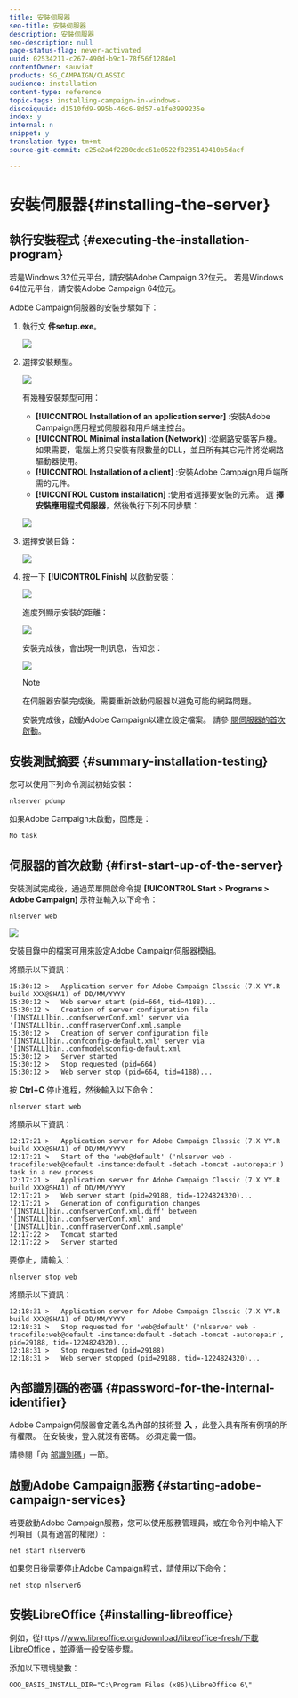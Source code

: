 ```yaml
---
title: 安裝伺服器
seo-title: 安裝伺服器
description: 安裝伺服器
seo-description: null
page-status-flag: never-activated
uuid: 02534211-c267-490d-b9c1-78f56f1284e1
contentOwner: sauviat
products: SG_CAMPAIGN/CLASSIC
audience: installation
content-type: reference
topic-tags: installing-campaign-in-windows-
discoiquuid: d1510fd9-995b-46c6-8d57-e1fe3999235e
index: y
internal: n
snippet: y
translation-type: tm+mt
source-git-commit: c25e2a4f2280cdcc61e0522f8235149410b5dacf

---
```



# 安裝伺服器{#installing-the-server}

## 執行安裝程式 {#executing-the-installation-program}

若是Windows 32位元平台，請安裝Adobe Campaign 32位元。 若是Windows 64位元平台，請安裝Adobe Campaign 64位元。

Adobe Campaign伺服器的安裝步驟如下：

1. 執行文 **件setup.exe**。

   ![](assets/s_ncs_install_installer_01.png)

1. 選擇安裝類型。

   ![](assets/s_ncs_install_installer_01a.png)

   有幾種安裝類型可用：

   * **[!UICONTROL Installation of an application server]** :安裝Adobe Campaign應用程式伺服器和用戶端主控台。
   * **[!UICONTROL Minimal installation (Network)]** :從網路安裝客戶機。 如果需要，電腦上將只安裝有限數量的DLL，並且所有其它元件將從網路驅動器使用。
   * **[!UICONTROL Installation of a client]** :安裝Adobe Campaign用戶端所需的元件。
   * **[!UICONTROL Custom installation]** :使用者選擇要安裝的元素。
   選 **擇安裝應用程式伺服器**，然後執行下列不同步驟：

   ![](assets/s_ncs_install_installer_02.png)

1. 選擇安裝目錄：

   ![](assets/s_ncs_install_installer_03.png)

1. 按一下 **[!UICONTROL Finish]** 以啟動安裝：

   ![](assets/s_ncs_install_installer_04.png)

   進度列顯示安裝的距離：

   ![](assets/s_ncs_install_installer_05.png)

   安裝完成後，會出現一則訊息，告知您：

   ![](assets/s_ncs_install_installer_06.png)

   >[!NOTE]
   >
   >在伺服器安裝完成後，需要重新啟動伺服器以避免可能的網路問題。

   安裝完成後，啟動Adobe Campaign以建立設定檔案。 請參 [閱伺服器的首次啟動](#first-start-up-of-the-server)。

## 安裝測試摘要 {#summary-installation-testing}

您可以使用下列命令測試初始安裝：

```
nlserver pdump
```

如果Adobe Campaign未啟動，回應是：

```
No task
```

## 伺服器的首次啟動 {#first-start-up-of-the-server}

安裝測試完成後，通過菜單開啟命令提 **[!UICONTROL Start > Programs > Adobe Campaign]** 示符並輸入以下命令：

```
nlserver web
```

![](assets/s_ncs_install_cmd_nlserverweb.png)

安裝目錄中的檔案可用來設定Adobe Campaign伺服器模組。

將顯示以下資訊：

```
15:30:12 >   Application server for Adobe Campaign Classic (7.X YY.R build XXX@SHA1) of DD/MM/YYYY
15:30:12 >   Web server start (pid=664, tid=4188)...
15:30:12 >   Creation of server configuration file '[INSTALL]bin..confserverConf.xml' server via '[INSTALL]bin..conffraserverConf.xml.sample
15:30:12 >   Creation of server configuration file '[INSTALL]bin..confconfig-default.xml' server via '[INSTALL]bin..confmodelsconfig-default.xml
15:30:12 >   Server started
15:30:12 >   Stop requested (pid=664)
15:30:12 >   Web server stop (pid=664, tid=4188)...
```

按 **Ctrl+C** 停止進程，然後輸入以下命令：

```
nlserver start web
```

將顯示以下資訊：

```
12:17:21 >   Application server for Adobe Campaign Classic (7.X YY.R build XXX@SHA1) of DD/MM/YYYY
12:17:21 >   Start of the 'web@default' ('nlserver web -tracefile:web@default -instance:default -detach -tomcat -autorepair') task in a new process 
12:17:21 >   Application server for Adobe Campaign Classic (7.X YY.R build XXX@SHA1) of DD/MM/YYYY
12:17:21 >   Web server start (pid=29188, tid=-1224824320)...
12:17:21 >   Generation of configuration changes '[INSTALL]bin..confserverConf.xml.diff' between '[INSTALL]bin..confserverConf.xml' and '[INSTALL]bin..conffraserverConf.xml.sample'
12:17:22 >   Tomcat started
12:17:22 >   Server started
```

要停止，請輸入：

```
nlserver stop web
```

將顯示以下資訊：

```
12:18:31 >   Application server for Adobe Campaign Classic (7.X YY.R build XXX@SHA1) of DD/MM/YYYY
12:18:31 >   Stop requested for 'web@default' ('nlserver web -tracefile:web@default -instance:default -detach -tomcat -autorepair', pid=29188, tid=-1224824320)...
12:18:31 >   Stop requested (pid=29188)
12:18:31 >   Web server stopped (pid=29188, tid=-1224824320)...
```

## 內部識別碼的密碼 {#password-for-the-internal-identifier}

Adobe Campaign伺服器會定義名為內部的技術登 **入** ，此登入具有所有例項的所有權限。 在安裝後，登入就沒有密碼。 必須定義一個。

請參閱「內 [部識別碼](../../installation/using/campaign-server-configuration.md#internal-identifier)」一節。

## 啟動Adobe Campaign服務 {#starting-adobe-campaign-services}

若要啟動Adobe Campaign服務，您可以使用服務管理員，或在命令列中輸入下列項目（具有適當的權限）:

```
net start nlserver6
```

如果您日後需要停止Adobe Campaign程式，請使用以下命令：

```
net stop nlserver6
```

## 安裝LibreOffice {#installing-libreoffice}

例如，從https://www.libreoffice.org/download/libreoffice-fresh/下載LibreOffice [](https://www.libreoffice.org/download/libreoffice-fresh/) ，並遵循一般安裝步驟。

添加以下環境變數：

```
OOO_BASIS_INSTALL_DIR="C:\Program Files (x86)\LibreOffice 6\"
```

